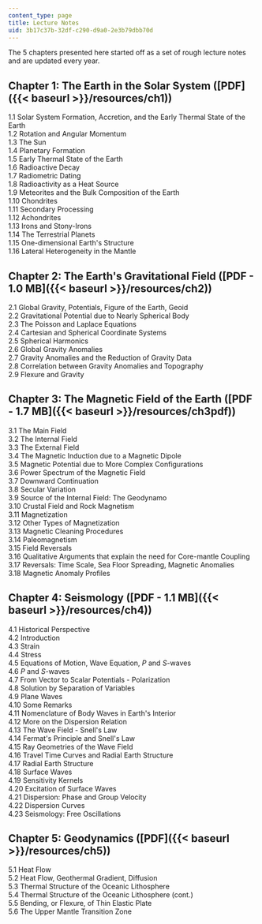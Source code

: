 ```yaml
---
content_type: page
title: Lecture Notes
uid: 3b17c37b-32df-c290-d9a0-2e3b79dbb70d
---
```


The 5 chapters presented here started off as a set of rough lecture notes and are updated every year.

Chapter 1: The Earth in the Solar System ([PDF]({{< baseurl >}}/resources/ch1))
-------------------------------------------------------------------------------

1.1 Solar System Formation, Accretion, and the Early Thermal State of the Earth  
1.2 Rotation and Angular Momentum  
1.3 The Sun  
1.4 Planetary Formation  
1.5 Early Thermal State of the Earth  
1.6 Radioactive Decay  
1.7 Radiometric Dating  
1.8 Radioactivity as a Heat Source  
1.9 Meteorites and the Bulk Composition of the Earth  
1.10 Chondrites  
1.11 Secondary Processing  
1.12 Achondrites  
1.13 Irons and Stony-Irons  
1.14 The Terrestrial Planets  
1.15 One-dimensional Earth's Structure  
1.16 Lateral Heterogeneity in the Mantle

Chapter 2: The Earth's Gravitational Field ([PDF - 1.0 MB]({{< baseurl >}}/resources/ch2))
------------------------------------------------------------------------------------------

2.1 Global Gravity, Potentials, Figure of the Earth, Geoid  
2.2 Gravitational Potential due to Nearly Spherical Body  
2.3 The Poisson and Laplace Equations  
2.4 Cartesian and Spherical Coordinate Systems  
2.5 Spherical Harmonics  
2.6 Global Gravity Anomalies  
2.7 Gravity Anomalies and the Reduction of Gravity Data  
2.8 Correlation between Gravity Anomalies and Topography  
2.9 Flexure and Gravity

Chapter 3: The Magnetic Field of the Earth ([PDF - 1.7 MB]({{< baseurl >}}/resources/ch3pdf))
---------------------------------------------------------------------------------------------

3.1 The Main Field  
3.2 The Internal Field  
3.3 The External Field  
3.4 The Magnetic Induction due to a Magnetic Dipole  
3.5 Magnetic Potential due to More Complex Configurations  
3.6 Power Spectrum of the Magnetic Field  
3.7 Downward Continuation  
3.8 Secular Variation  
3.9 Source of the Internal Field: The Geodynamo  
3.10 Crustal Field and Rock Magnetism  
3.11 Magnetization  
3.12 Other Types of Magnetization  
3.13 Magnetic Cleaning Procedures  
3.14 Paleomagnetism  
3.15 Field Reversals  
3.16 Qualitative Arguments that explain the need for Core-mantle Coupling  
3.17 Reversals: Time Scale, Sea Floor Spreading, Magnetic Anomalies  
3.18 Magnetic Anomaly Profiles

Chapter 4: Seismology ([PDF - 1.1 MB]({{< baseurl >}}/resources/ch4))
---------------------------------------------------------------------

4.1 Historical Perspective  
4.2 Introduction  
4.3 Strain  
4.4 Stress  
4.5 Equations of Motion, Wave Equation, _P_ and _S_\-waves  
4.6 _P_ and _S_\-waves  
4.7 From Vector to Scalar Potentials - Polarization  
4.8 Solution by Separation of Variables  
4.9 Plane Waves  
4.10 Some Remarks  
4.11 Nomenclature of Body Waves in Earth's Interior  
4.12 More on the Dispersion Relation  
4.13 The Wave Field - Snell's Law  
4.14 Fermat's Principle and Snell's Law  
4.15 Ray Geometries of the Wave Field  
4.16 Travel Time Curves and Radial Earth Structure  
4.17 Radial Earth Structure  
4.18 Surface Waves  
4.19 Sensitivity Kernels  
4.20 Excitation of Surface Waves  
4.21 Dispersion: Phase and Group Velocity  
4.22 Dispersion Curves  
4.23 Seismology: Free Oscillations

Chapter 5: Geodynamics ([PDF]({{< baseurl >}}/resources/ch5))
-------------------------------------------------------------

5.1 Heat Flow  
5.2 Heat Flow, Geothermal Gradient, Diffusion  
5.3 Thermal Structure of the Oceanic Lithosphere  
5.4 Thermal Structure of the Oceanic Lithosphere (cont.)  
5.5 Bending, or Flexure, of Thin Elastic Plate  
5.6 The Upper Mantle Transition Zone